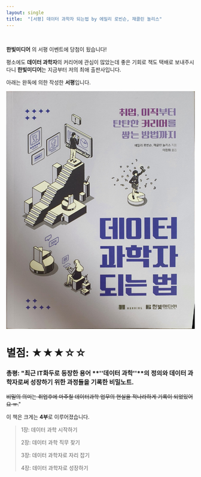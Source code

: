 ```yaml
---
layout: single
title:  "[서평] 데이터 과학자 되는법 by 에밀리 로빈슨, 재클린 놀리스"
---
```




<br>

**한빛미디어** 의 서평 이벤트에 당첨이 됬습니다!

평소에도 **데이터 과학자**의 커리어에 관심이 많았는데 좋은 기회로 책도 택배로 보내주시다니 **한빛미디어**는 지금부터 저의 최애 출판사입니다.

아래는 완독에 의한 작성한 **서평**입니다.

![KakaoTalk_20211231_002328493](../images/2021-12-30-first/KakaoTalk_20211231_002328493.jpg)



# 별점: ★★★☆☆



### 총평: "최근 IT화두로 등장한 용어 **''데이터 과학''**의 정의와 데이터 과학자로써 성장하기 위한 과정들을 기록한 **비밀노트**.

~~비밀의 의미는 취업후에 마주칠 데이터과학 업무의 현실을 적나라하게 기록이 되었있어요 ㅠ.~~" 





이 책은 크게는 **4부**로 이루어졌습니다.



> 1장: 데이터 과학 시작하기
>
> 2장: 데이터 과학 직무 찾기
>
> 3장: 데이터 과학자로 자리 잡기
>
> 4장: 데이터 과학자로 성장하기



